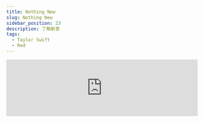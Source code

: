 ```yaml
---
title: Nothing New
slug: Nothing New
sidebar_position: 23
description: 了無新意
tags:
  - Taylor Swift
  - Red
---
```


<iframe
  width="100%"
  height={315}
  src="https://www.youtube.com/embed/m3fWCRvz5JA"
  title="YouTube video player"
  frameBorder={0}
  allow="accelerometer; autoplay; clipboard-write; encrypted-media; gyroscope; picture-in-picture; web-share"
  allowFullScreen="true"
/>


# 翻譯

[Verse 1: Taylor Swift]  
They tell you while you're young  
他們在年輕時告訴妳  
"Girls, go out and have your fun"  
女孩，出去玩的開心吧  
Then they hunt and slay the ones who actually do it  
然而他們去抓捕那些真的這麼做的人  
Criticize the way you fly  
批判妳在天上  
When you're soaring through the sky  
自由自在飛翔的樣子  
Shoot you down and then they sigh  
把妳擊落，然後嘆息  
And say, "She looks like she's been through it"  
她看起來已經失去純真了  
  
[Pre-Chorus: Taylor Swift]  
Lord, what will become of me  
老天，如果不再有新鮮感  
Once I've lost my novelty?  
世界會變成什麼樣子?  
  
[Chorus: Taylor Swift]  
I've had too much to drink tonight  
今晚我喝了太多酒了  
And I know it's sad, but this is what I think about  
這說來令人難過，但我就是這麼想的  
And I wake up in the middle of the night  
我在午夜起身  
It's like I can feel time moving  
感受每分每秒的流動  
How can a person know everythin' at eighteen  
怎麼可能一個人18歲無所不知  
But nothin' at twenty-two?  
但是22歲卻一無所知?  
And will you still want me  
當我了無新意，  
When I'm nothing new?  
你會不會扭頭就走?  
  
[Verse 2: Phoebe Bridgers]  
How long will it be cute, all this cryin' in my room?  
什麼時候哭泣，不再討人可愛  
When you can't blame it on my youth  
沒有辦法再把我當成小孩看待  
And roll your eyes with affection  
然後用放大鏡轉動目光來看我  
And my cheeks are growing tired  
我臉上不再時刻掛著酒窩  
From turning red and faking smiles  
成熟的紅唇和假惺惺的笑容  
Are we only biding time 'til I lose your attention?  
難道我們只是在等待鎂光燈不再照耀我的那一刻嗎?  
  
[Pre-Chorus: Taylor Swift, Phoebe Bridgers]  
And someone else lights up the room (Ah)  
新星冉冉升起  
People love an ingénue (Ah)  
人們都愛新商品新女孩  
  
[Chorus: Phoebe Bridgers, Taylor Swift]  
I've had (I've had) too much to drink tonight  
今晚我喝太多酒了  
How did I go from growin' up to breaking down?  
為什麼我成長到走向毀滅  
And I wake up (Wake up) in the middle of the night  
我在午夜中醒來  
It's like I can feel time movin'  
感受時間流動  
How can a person know everything at eighteen  
怎麼可能一個人18歲無所不知  
But nothing at twenty-two?  
但是22歲卻一無所知?  
And will you still want me  
當我了無新意，  
When I'm nothing new?  
你是否還願意看我  
  
[Bridge: Taylor Swift, Both, Phoebe Bridgers]  
I know someday I'm gonna meet her, it's a fever dream  
我知道我有一天會遇見新人，這是個高興的夢魘  
The kind of radiance you only have at seventeen  
她有著17歲少女獨有的光芒  
She'll know the way and then she'll say she got the map from me  
她知道這條路怎麼走，她獲說從我上得到成功的地圖  
I'll say I'm happy for her, then I'll cry myself to sleep  
我會說，我真替妳高興，然後窩在被子裡哭泣  
Oh, woah, oh (Oh)  
Oh, woah, oh, woah, oh (Oh)  
  
[Chorus: Taylor Swift, Phoebe Bridgers, Both]  
I've had (I've had) too much to drink tonight  
今晚我喝了太多酒了  
But I wonder if they'll miss me once they drive me out  
我在想他們把我逐出城後還會不會想我  
I wake up (Wake up) in the middle of the night  
我在午夜醒來  
And I can feel time moving  
感受每分每秒的流動  
How can a person know everythin' at eighteen  
怎麼可能一個人18歲無所不知  
But nothin' at twenty-two?  
但是22歲卻一無所知?  
And will you still want me  
當我了無新意  
Will you still want me  
你是否還願意看我  
Will you still want me  
你是否還願意看我  
When I'm nothing new?  
你是否還願意看我  

